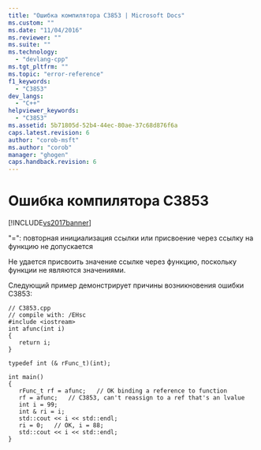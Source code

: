 ```yaml
---
title: "Ошибка компилятора C3853 | Microsoft Docs"
ms.custom: ""
ms.date: "11/04/2016"
ms.reviewer: ""
ms.suite: ""
ms.technology: 
  - "devlang-cpp"
ms.tgt_pltfrm: ""
ms.topic: "error-reference"
f1_keywords: 
  - "C3853"
dev_langs: 
  - "C++"
helpviewer_keywords: 
  - "C3853"
ms.assetid: 5b71805d-52b4-44ec-80ae-37c68d876f6a
caps.latest.revision: 6
author: "corob-msft"
ms.author: "corob"
manager: "ghogen"
caps.handback.revision: 6
---
```

# Ошибка компилятора C3853
[!INCLUDE[vs2017banner](../../assembler/inline/includes/vs2017banner.md)]

"\=": повторная инициализация ссылки или присвоение через ссылку на функцию не допускается  
  
 Не удается присвоить значение ссылке через функцию, поскольку функции не являются значениями.  
  
 Следующий пример демонстрирует причины возникновения ошибки C3853:  
  
```  
// C3853.cpp  
// compile with: /EHsc  
#include <iostream>  
int afunc(int i)  
{  
   return i;  
}  
  
typedef int (& rFunc_t)(int);  
  
int main()  
{  
   rFunc_t rf = afunc;   // OK binding a reference to function  
   rf = afunc;   // C3853, can't reassign to a ref that's an lvalue  
   int i = 99;  
   int & ri = i;  
   std::cout << i << std::endl;  
   ri = 0;   // OK, i = 88;  
   std::cout << i << std::endl;  
}  
```